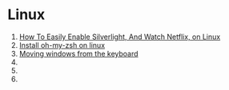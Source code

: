 # Linux

1. [How To Easily Enable Silverlight, And Watch Netflix, on Linux](http://www.makeuseof.com/tag/easily-enable-silverlight-watch-netflix-linux/)
1. [Install oh-my-zsh on linux](https://gist.github.com/ericdouglas/3879d8139c2cc679bf77)
1. [Moving windows from the keyboard](http://askubuntu.com/questions/18243/moving-windows-from-the-keyboard)
1. []()
1. []()
1. []()